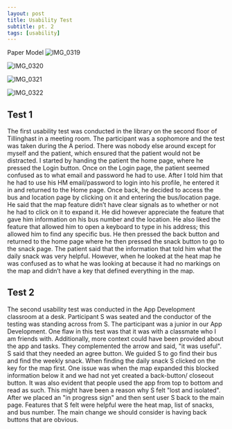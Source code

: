 ```yaml
---
layout: post
title: Usability Test
subtitle: pt. 2
tags: [usability]
---
```


Paper  Model
![IMG_0319](https://user-images.githubusercontent.com/90795393/160909169-3c0f21fd-e651-4e0b-b4c5-1a9b9a46b7a8.JPG)

![IMG_0320](https://user-images.githubusercontent.com/90795393/160909179-26d7530e-ea1b-4dcf-8313-1b4bffa14f2e.JPG)

![IMG_0321](https://user-images.githubusercontent.com/90795393/160909191-87b29674-8cda-4042-9d49-c60002365f08.JPG)

![IMG_0322](https://user-images.githubusercontent.com/90795393/160909201-ea371e4d-877f-479d-a31a-29f0a9a35e36.JPG)



## Test 1

The first usability test was conducted in the library on the second floor of Tillinghast in a meeting room. The participant was a sophomore and the test was taken during the A period. There was nobody else around except for myself and the patient, which ensured that the patient would not be distracted. I started by handing the patient the home page, where he pressed the Login button. Once on the Login page, the patient seemed confused as to what email and password he had to use. After I told him that he had to use his HM email/password to login into his profile, he entered it in and returned to the Home page. Once back, he decided to access the bus and location page by clicking on it and entering the bus/location page. He said that the map feature didn’t have clear signals as to whether or not he had to click on it to expand it. He did however appreciate the feature that gave him information on his bus number and the location. He also liked the feature that allowed him to open a keyboard to type in his address; this allowed him to find any specific bus. He then pressed the back button and returned to the home page where he then pressed the snack button to go to the snack page. The patient said that the information that told him what the daily snack was very helpful. However, when he looked at the heat map he was confused as to what he was looking at because it had no markings on the map and didn’t have a key that defined everything in the map. 

## Test 2

The second usability test was conducted in the App Development classroom at a desk. Participant S was seated and the conductor of the testing was standing across from S. The participant was a junior in our App Development. One flaw in this test was that it was with a classmate who I am friends with. Additionally, more context could have been provided about the app and tasks. They complemented the arrow and said, "it was useful". S said that they needed an agree button. We guided S to go find their bus and find the weekly snack. When finding the daily snack S clicked on the key for the map first. One issue was when the map expanded this blocked information below it and we had not yet created a back-button/ closeout button. It was also evident that people used the app from top to bottom and read as such. This might have been a reason why S felt "lost and isolated". After we placed an "in progress sign" and then sent user S back to the main page. Features that S felt were helpful were the heat map, list of snacks, and bus number. The main change we should consider is having back buttons that are obvious.
